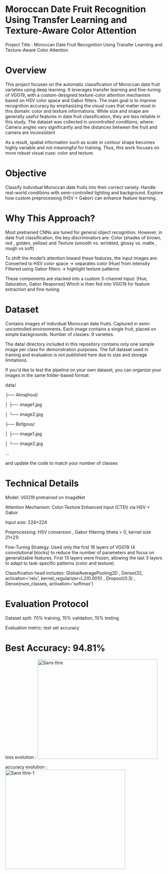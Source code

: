 # Moroccan Date Fruit Recognition Using Transfer Learning and Texture-Aware Color Attention

Project Title : Moroccan Date Fruit Recognition Using Transfer Learning and Texture-Aware Color Attention

# Overview
This project focuses on the automatic classification of Moroccan date fruit varieties using deep learning.
It leverages transfer learning and fine-tuning of VGG19, with a custom-designed texture-color attention mechanism based on HSV color space and Gabor filters.
The main goal is to improve recognition accuracy by emphasizing the visual cues that matter most in this domain: color and texture informations.
While size and shape are generally useful features in date fruit classification, they are less reliable in this study.
The dataset was collected in uncontrolled conditions, where: Camera angles vary significantly and the  distances between the fruit and camera are inconsistent

As a result, spatial information such as scale or contour shape becomes highly variable and not meaningful for training.
Thus, this work focuses on more robust visual cues: color and texture.

# Objective
Classify individual Moroccan date fruits into their correct variety.
Handle real-world conditions with semi-controlled lighting and background.
Explore how custom preprocessing (HSV + Gabor) can enhance feature learning.

# Why This Approach?
Most pretrained CNNs are tuned for general object recognition.
However, in date fruit classification, the key discriminators are:
Color (shades of brown, red , golden, yellow) and Texture (smooth vs. wrinkled, glossy vs. matte , rough vs soft)

To shift the model’s attention toward these features, the input images are:
Converted to HSV color space → separates color (Hue) from intensity
Filtered using Gabor filters → highlight texture patterns

These components are stacked into a custom 3-channel input:
[Hue, Saturation, Gabor Response] Which is then fed into VGG19 for feature extraction and fine-tuning

# Dataset
Contains images of individual Moroccan date fruits.
Captured in semi-uncontrolled environments.
Each image contains a single fruit, placed on simple backgrounds.
Number of classes: 9 varieties.

The data/ directory included in this repository contains only one sample image  per class for demonstration purposes.
The full dataset used in training and evaluation is not published here due to size and storage limitations.

If you'd like to test the pipeline on your own dataset, you can organize your images in the same folder-based format:

data/

├── Almajhoul/

│   ├── image1.jpg

│   └── image2.jpg

├── Bofgous/

│   ├── image1.jpg

│   └── image2.jpg

...

and update the code to match your number of classes


# Technical Details
Model: VGG19 pretrained on ImageNet

Attention Mechanism: Color-Texture Enhanced Input (CTEI) via HSV + Gabor

Input size: 224×224

Preprocessing: HSV conversion , Gabor filtering (theta = 0, kernel size 21×21)

Fine-Tuning Strategy: Used only the first 16 layers of VGG19 (4 convolutional blocks) to reduce the number of parameters and focus on generalizable features.
First 13 layers were frozen, allowing the last 3 layers to adapt to task-specific patterns (color and texture).

Classification head includes: GlobalAveragePooling2D , Dense(32, activation='relu', kernel_regularizer=L2(0.001)) , Dropout(0.3) , Dense(num_classes, activation='softmax')

# Evaluation Protocol
Dataset split: 70% training, 15% validation, 15% testing

Evaluation metric: test set accuracy

# Best Accuracy:  94.81%

loss evolution :
<img width="381" height="316" alt="Sans titre" src="https://github.com/user-attachments/assets/fbb31285-0a04-40de-bffd-3b348d1f9954" />

accuracy evolution : 
<img width="381" height="316" alt="Sans titre-1" src="https://github.com/user-attachments/assets/2970b18d-7ac3-4fa4-aa16-d6040afaf1ae" />



